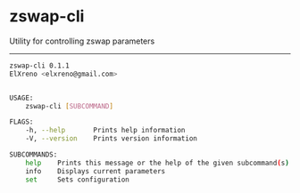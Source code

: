 # zswap-cli
Utility for controlling zswap parameters

---

```bash
zswap-cli 0.1.1
ElXreno <elxreno@gmail.com>


USAGE:
    zswap-cli [SUBCOMMAND]

FLAGS:
    -h, --help       Prints help information
    -V, --version    Prints version information

SUBCOMMANDS:
    help    Prints this message or the help of the given subcommand(s)
    info    Displays current parameters
    set     Sets configuration
```